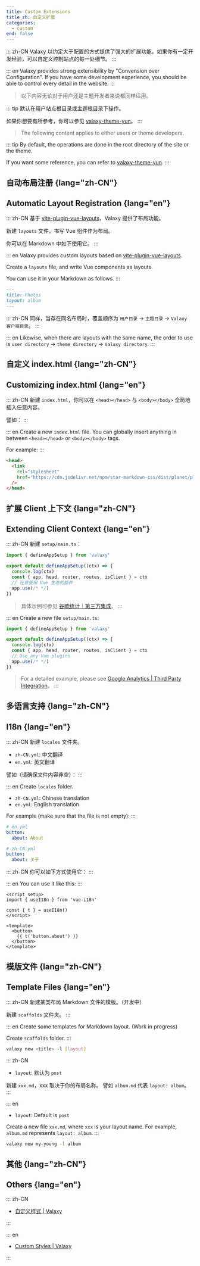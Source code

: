 ```yaml
---
title: Custom Extensions
title_zh: 自定义扩展
categories:
  - custom
end: false
---
```


::: zh-CN
Valaxy 以约定大于配置的方式提供了强大的扩展功能，如果你有一定开发经验，可以自定义控制站点的每一处细节。
:::

::: en
Valaxy provides strong extensibility by "Convension over Configuration". If you have some development experience, you should be able to control every detail in the website.
:::

<div lang="zh-CN">

> 以下内容无论对于用户还是主题开发者来说都同样适用。

::: tip
默认在用户站点根目录或主题根目录下操作。

如果你想要有所参考，你可以参见 [valaxy-theme-yun](https://github.com/YunYouJun/valaxy/tree/main/packages/valaxy-theme-yun)。
:::

</div>

<div lang="en">

> The following content applies to either users or theme developers.

::: tip
By default, the operations are done in the root directory of the site or the theme.

If you want some reference, you can refer to [valaxy-theme-yun](https://github.com/YunYouJun/valaxy/tree/main/packages/valaxy-theme-yun).
:::

</div>

## 自动布局注册 {lang="zh-CN"}

## Automatic Layout Registration {lang="en"}

::: zh-CN
基于 [vite-plugin-vue-layouts](https://github.com/JohnCampionJr/vite-plugin-vue-layouts)，Valaxy 提供了布局功能。

新建 `layouts` 文件，书写 Vue 组件作为布局。

你可以在 Markdown 中如下使用它。
:::

::: en
Valaxy provides custom layouts based on [vite-plugin-vue-layouts](https://github.com/JohnCampionJr/vite-plugin-vue-layouts).

Create a `layouts` file, and write Vue components as layouts.

You can use it in your Markdown as follows.
:::

```md
---
title: Photos
layout: album
---
```

::: zh-CN
同样，当存在同名布局时，覆盖顺序为 `用户目录` -> `主题目录` -> `Valaxy 客户端目录`。
:::

::: en
Likewise, when there are layouts with the same name, the order to use is `user directory` -> `theme directory` -> `Valaxy directory`.
:::

## 自定义 index.html {lang="zh-CN"}

## Customizing index.html {lang="en"}

::: zh-CN
新建 `index.html`，你可以在 `<head></head>` 与 `<body></body>` 全局地插入任意内容。

譬如：
:::

::: en
Create a new `index.html` file. You can globally insert anything in between `<head></head>` or `<body></body>` tags.

For example:
:::

```html
<head>
  <link
    rel="stylesheet"
    href="https://cdn.jsdelivr.net/npm/star-markdown-css/dist/planet/planet-markdown.min.css"
  />
</head>
```

## 扩展 Client 上下文 {lang="zh-CN"}

## Extending Client Context {lang="en"}

::: zh-CN
新建 `setup/main.ts`：

```ts
import { defineAppSetup } from 'valaxy'

export default defineAppSetup((ctx) => {
  console.log(ctx)
  const { app, head, router, routes, isClient } = ctx
  // 任意使用 Vue 生态的插件
  app.use(/* */)
})
```

> 具体示例可参见 [谷歌统计｜第三方集成](/guide/third-party/#谷歌统计)。
:::

::: en
Create a new file `setup/main.ts`:

```ts
import { defineAppSetup } from 'valaxy'

export default defineAppSetup((ctx) => {
  console.log(ctx)
  const { app, head, router, routes, isClient } = ctx
  // Use any Vue plugins
  app.use(/* */)
})
```

> For a detailed example, please see [Google Analytics | Third Party Integration](/guide/third-party/#谷歌统计)。
:::

## 多语言支持 {lang="zh-CN"}

## I18n {lang="en"}

::: zh-CN
新建 `locales` 文件夹。

- `zh-CN.yml`: 中文翻译
- `en.yml`: 英文翻译

譬如（请确保文件内容非空）：
:::

::: en
Create `locales` folder.

- `zh-CN.yml`: Chinese translation
- `en.yml`: English translation

For example (make sure that the file is not empty):
:::

```yaml
# en.yml
button:
  about: About
```

```yaml
# zh-CN.yml
button:
  about: 关于
```

::: zh-CN
你可以如下方式使用它：
:::

::: en
You can use it like this:
:::

```vue
<script setup>
import { useI18n } from 'vue-i18n'

const { t } = useI18n()
</script>

<template>
  <button>
    {{ t('button.about') }}
  </button>
</template>
```

## 模版文件 {lang="zh-CN"}

## Template Files {lang="en"}

::: zh-CN
新建某类布局 Markdown 文件的模版。（开发中）

新建 `scaffolds` 文件夹。
:::

::: en
Create some templates for Markdown layout. (Work in progress)

Create `scaffolds` folder.
:::

```bash
valaxy new <title> -l [layout]
```

::: zh-CN

- `layout`: 默认为 `post`

新建 `xxx.md`，xxx 取决于你的布局名称。
譬如 `album.md` 代表 `layout: album`。
:::

::: en

- `layout`: Default is `post`

Create a new file `xxx.md`, where `xxx` is your layout name.
For example, `album.md` represents `layout: album`.
:::

```bash
valaxy new my-young -l album
```

## 其他 {lang="zh-CN"}

## Others {lang="en"}

::: zh-CN

- [自定义样式 | Valaxy](/guide/custom/styles)

:::

::: en

- [Custom Styles | Valaxy](/guide/custom/styles)

:::
